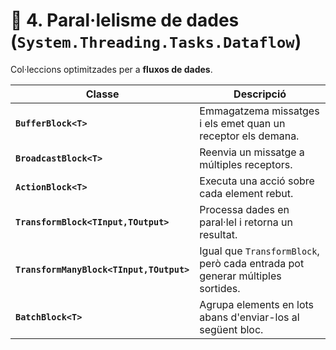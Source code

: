 # **🔹 4. Paral·lelisme de dades (`System.Threading.Tasks.Dataflow`)**
Col·leccions optimitzades per a **fluxos de dades**.

| **Classe**                   | **Descripció** |
|------------------------------|---------------|
| **`BufferBlock<T>`**         | Emmagatzema missatges i els emet quan un receptor els demana. |
| **`BroadcastBlock<T>`**      | Reenvia un missatge a múltiples receptors. |
| **`ActionBlock<T>`**         | Executa una acció sobre cada element rebut. |
| **`TransformBlock<TInput,TOutput>`** | Processa dades en paral·lel i retorna un resultat. |
| **`TransformManyBlock<TInput,TOutput>`** | Igual que `TransformBlock`, però cada entrada pot generar múltiples sortides. |
| **`BatchBlock<T>`**          | Agrupa elements en lots abans d'enviar-los al següent bloc. |

